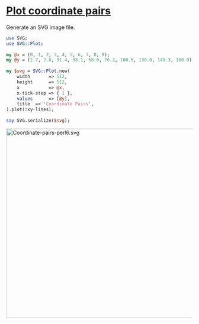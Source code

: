 [1]: http://rosettacode.org/wiki/Plot_coordinate_pairs

# [Plot coordinate pairs][1]

Generate an SVG image file.

```perl
use SVG;
use SVG::Plot;
 
my @x = (0, 1, 2, 3, 4, 5, 6, 7, 8, 9);
my @y = (2.7, 2.8, 31.4, 38.1, 58.0, 76.2, 100.5, 130.0, 149.3, 180.0);
 
my $svg = SVG::Plot.new(
    width       => 512,
    height      => 512,
    x           => @x,
    x-tick-step => { 1 },
    values      => [@y],
    title  => 'Coordinate Pairs',
).plot(:xy-lines);
 
say SVG.serialize($svg);
```


[<img alt="Coordinate-pairs-perl6.svg" src="http://rosettacode.org/mw/images/thumb/b/b2/Coordinate-pairs-perl6.svg/512px-Coordinate-pairs-perl6.svg.png" width="512" height="512" />](http://rosettacode.org/wiki/File:Coordinate-pairs-perl6.svg)